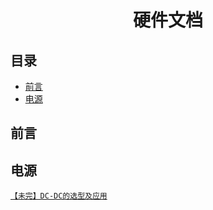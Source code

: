 # <h1 align="center">硬件文档</h1>

目录
----------------------

- [前言](#前言)
- [电源](#电源)

## <h2>前言</h2>


## <h2>电源</h2>
[`【未完】DC-DC的选型及应用`](power/dcdc.md) </br>